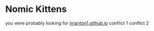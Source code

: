 # Nomic Kittens
you were probably looking for [Imanton1.github.io](Imanton1.github.io)
conflict 1
conflict 2
